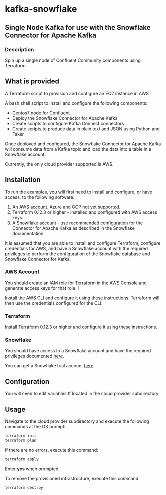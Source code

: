 # kafka-snowflake

## Single Node Kafka for use with the Snowflake Connector for Apache Kafka

### Description

Spin up a single node of Confluent Community components using Terraform.  

## What is provided

A Terraform script to provision and configure an EC2 instance in AWS

A bash shell script to install and configure the following components:

- Centos7 node for Confluent
- Deploy the Snowflake Connector for Apache Kafka
- Create scripts to configure Kafka Connect connectors
- Create scripts to produce data in plain text and JSON using Python and Faker

Once deployed and configured, the Snowflake Connector for Apache Kafka will consume data from a Kafka topic and load the data into a table in a Snowflake account.

Currently, the only cloud provider supported is AWS.

## Installation

To run the examples, you will first need to install and configure, or have access, to the following software:

1. An AWS account. Azure and GCP not yet supported.
2. Terraform 0.12.3 or higher - installed and configured with AWS access keys.
3. A Snowflake account - use recommended configuration for the Connector for Apache Kafka as described in the Snowflake documentation.

It is assumed that you are able to install and configure Terraform, configure credentials for AWS, and have a Snowflake account with the required privileges to perform the configuration of the Snowflake database and Snowflake Connector for Kafka.

### AWS Account

You should create an IAM role for Terraform in the AWS Console and generate access keys for that role.  i

Install the AWS CLI and configure it using [these instructions](<https://docs.aws.amazon.com/cli/latest/userguide/cli-chap-configure.html>). Terraform will then use the credentials configured for the CLI.

### Terraform

Install Terraform 0.12.3 or higher and configure it using [these instructions](<https://learn.hashicorp.com/terraform/getting-started/install.html>).

### Snowflake

You should have access to a Snowflake account and have the required privileges documented [here](<https://docs.snowflake.net/manuals/user-guide/kafka-connector.html>).

You can get a Snowflake trial account [here](<https://trial.snowflake.com>).

## Configuration

You will need to edit variables.tf located in the cloud provider subdirectory

## Usage

Navigate to the cloud provider subdirectory and execute the following commands at the OS prompt:

```bash
terraform init
terraform plan
```

If there are no errors, execute this command:

```bash
terraform apply
```

Enter __yes__ when prompted.

To remove the provisioned infrastructure, execute this command:

```bash
terraform destroy
```
